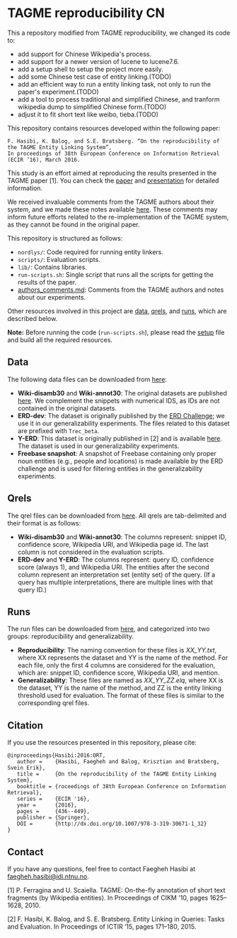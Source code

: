 # TAGME reproducibility CN
This a repository modified from TAGME reproducibility, we changed its code to:
- add support for Chinese Wikipedia's process.
- add support for a newer version of lucene to lucene7.6.
- add a setup shell to setup the project more easily.
- add some Chinese test case of entity linking.(TODO)
- add an efficient way to run a entity linking task, not only to run the paper's experiment.(TODO)
- add a tool to process traditional and simplified Chinese, and tranform wikipedia dump to simplified Chinese form.(TODO)
- adjust it to fit short text like weibo, tieba.(TODO)

This repository contains resources developed within the following paper:

	F. Hasibi, K. Balog, and S.E. Bratsberg. “On the reproducibility of the TAGME Entity Linking System”,
	In proceedings of 38th European Conference on Information Retrieval (ECIR ’16), March 2016.

This study is an effort aimed at reproducing the results presented in the TAGME paper [1]. You can check the [paper](http://hasibi.com/files/ecir2016-tagme.pdf) and [presentation](http://www.slideshare.net/FaeghehHasibi/tagmerep) for detailed information.

We received invaluable comments from the TAGME authors about their system, and we made these notes available [here](authors_comments.md).
These comments may inform future efforts related to the re-implementation of the TAGME system, as they cannot be found in the original paper.

This repository is structured as follows:

- `nordlys/`: Code required for running entity linkers.
- `scripts/`: Evaluation scripts.
- `lib/`: Contains libraries.
- `run-scripts.sh`: Single script that runs all the scripts for getting the results of the paper.
- [authors_comments.md](authors_comments.md): Comments from the TAGME authors and notes about our experiments.

Other resources involved in this project are [data](http://hasibi.com/files/res/data.tar.gz), [qrels](http://hasibi.com/files/res/qrels.tar.gz), and [runs](http://hasibi.com/files/res/runs.tar.gz), which are described below.

**Note:** Before running the code (`run-scripts.sh`), please read the [setup](setup.md) file and build all the required resources.


## Data

The following data files can be downloaded from [here](http://hasibi.com/files/res/data.tar.gz):

  - **Wiki-disamb30** and **Wiki-annot30**: The original datasets are published [here](http://acube.di.unipi.it/tagme-dataset/). We complement the snippets with numerical IDS, as IDs are not contained in the original datasets.
  - **ERD-dev**: The dataset is originally published by the [ERD Challenge](http://web-ngram.research.microsoft.com/ERD2014); we use it in our generalizability experiments. The files related to this dataset are prefixed with `Trec_beta`.
  - **Y-ERD**: This dataset is originally published in [2] and is available [here](http://bit.ly/ictir2015-elq). The dataset is used in our generalizability experiments.
  - **Freebase snapshot**: A snapshot of Freebase containing only proper noun entities (e.g., people and locations) is made available by the ERD challenge and is used for filtering entities in the generalizability experiments.


## Qrels

The qrel files can be downloaded from [here](http://hasibi.com/files/res/qrels.tar.gz). All qrels are tab-delimited and their format is as follows:

  - **Wiki-disamb30** and **Wiki-annot30**: The columns represent: snippet ID, confidence score, Wikipedia URI, and Wikipedia page id. The last column is not considered in the evaluation scripts.
  - **ERD-dev** and **Y-ERD**: The columns represent: query ID, confidence score (always 1), and Wikipedia URI. The entities after the second column represent an interpretation set (entity set) of the query. (If a query has multiple interpretations, there are multiple lines with that query ID.)


## Runs

The run files can be downloaded from [here](http://hasibi.com/files/res/runs.tar.gz), and categorized into two groups: reproducibility and generalizability.

  - **Reproducibility**: The naming convention for these files is *XX_YY.txt*, where XX represents the dataset and YY is the name of the method. For each file, only the first 4 columns are considered for the evaluation, which are: snippet ID, confidence score, Wikipedia URI, and mention.
  - **Generalizability**: These files are named as *XX_YY_ZZ.elq*, where XX is the dataset, YY is the name of the method, and ZZ is the entity linking threshold used for evaluation. The format of these files is similar to the corresponding qrel files.

## Citation

If you use the resources presented in this repository, please cite:

```
@inproceedings{Hasibi:2016:ORT, 
   author =    {Hasibi, Faegheh and Balog, Krisztian and Bratsberg, Svein Erik},
   title =     {On the reproducibility of the TAGME Entity Linking System},
   booktitle = {roceedings of 38th European Conference on Information Retrieval},
   series =    {ECIR '16},
   year =      {2016},
   pages =     {436--449},
   publisher = {Springer},
   DOI =       {http://dx.doi.org/10.1007/978-3-319-30671-1_32}
} 
```

## Contact

If you have any questions, feel free to contact Faegheh Hasibi at <faegheh.hasibi@idi.ntnu.no>.


[1] P. Ferragina and U. Scaiella. TAGME: On-the-fly annotation of short text fragments (by Wikipedia entities). In Proceedings of CIKM '10, pages 1625–1628, 2010.

[2] F. Hasibi, K. Balog, and S. E. Bratsberg. Entity Linking in Queries: Tasks and Evaluation. In Proceedings of ICTIR ’15, pages 171–180, 2015.
